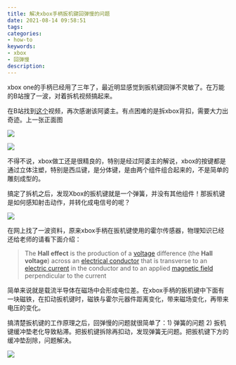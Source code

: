 ```yaml
---
title: 解决xbox手柄扳机键回弹慢的问题
date: 2021-08-14 09:58:51
tags:
categories:
- how-to
keywords:
- xbox
- 回弹慢
description:
---
```


xbox one的手柄已经用了三年了，最近明显感觉到扳机键回弹不灵敏了。在万能的B站搜了一波，对着拆机视频搞起来。

<!--more-->

在B站找到[这个](https://www.bilibili.com/video/BV1x7411s7s3?from=search&seid=18075264222408655437)视频，再次感谢该阿婆主。有点困难的是拆xbox背扣，需要大力出奇迹。上一张正面图

![](xbox-front.JPG)

![](xbox-back.JPG)

不得不说，xbox做工还是很精良的，特别是经过阿婆主的解说，xbox的按键都是通过立体注塑，特别是西瓜键，是分体键，是由两个组件组合起来的，不是简单的雕刻成型的。

搞定了拆机之后，发现Xbox的扳机键就是一个弹簧，并没有其他组件！那扳机键是如何感知射击动作，并转化成电信号的呢？

![](xbox-trigger-key.JPG)

在网上找了一波资料，原来xbox手柄在扳机键使用的霍尔传感器，物理知识已经还给老师的请看下面介绍：

> The **Hall effect** is the production of a [voltage](https://en.wikipedia.org/wiki/Voltage) difference (the **Hall voltage**) across an [electrical conductor](https://en.wikipedia.org/wiki/Electrical_conductor) that is transverse to an [electric current](https://en.wikipedia.org/wiki/Electric_current) in the conductor and to an applied [magnetic field](https://en.wikipedia.org/wiki/Magnetic_field) perpendicular to the current

简单来说就是载流半导体在磁场中会形成电位差。在xbox手柄的扳机键中下面有一块磁铁，在扣动扳机键时，磁铁与霍尔元器件距离变化，带来磁场变化，再带来电压的变化。

搞清楚扳机键的工作原理之后，回弹慢的问题就很简单了：1) 弹簧的问题 2) 扳机键缓冲垫老化导致粘滞。把扳机键拆除再扣动，发现弹簧无问题。把扳机键下方的缓冲垫刮除，问题解决。

![](problem-solve.JPG)

